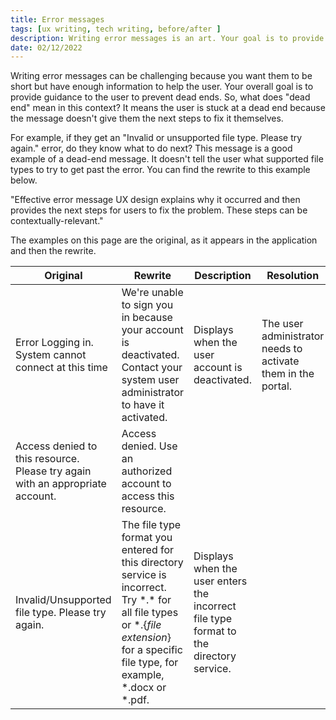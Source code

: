 ```yaml
---
title: Error messages
tags: [ux writing, tech writing, before/after ]
description: Writing error messages is an art. Your goal is to provide guidance to the user.  Does the message leave the user in a deaden?  For example, if they get "Invalid or unsupported" error, do the users know what to do next?
date: 02/12/2022
---
```


Writing error messages can be challenging because you want them to be short but have enough information to help the user. Your overall goal is to provide guidance to the user to prevent dead ends. So, what does "dead end" mean in this context? It means the user is stuck at a dead end because the message doesn't give them the next steps to fix it themselves. 

For example, if they get an "Invalid or unsupported file type. Please try again." error, do they know what to do next? This message is a good example of a dead-end message. It doesn't tell the user what supported file types to try to get past the error. You can find the rewrite to this example below.

<div class="quote">
"Effective error message UX design explains why it occurred and then provides the next steps for users to fix the problem. These steps can be contextually-relevant."
</div>

The examples on this page are the original, as it appears in the application and then the rewrite.


| Original | Rewrite | Description | Resolution |
|---|---|---|---|
| Error Logging in. System cannot connect at this time  | We're unable to sign you in because your account is deactivated. Contact your system user administrator to have it activated.  | Displays when the user account is deactivated.  | The user administrator needs to activate them in the portal.  |
| Access denied to this resource. Please try again with an appropriate account.  | Access denied. Use an authorized account to access this resource.  |   |   |
| Invalid/Unsupported file type. Please try again.  | The file type format you entered for this directory service is incorrect. Try \*.\* for all file types or \*.{*file extension*} for a specific file type, for example, \*.docx or \*.pdf.  | Displays when the user enters the incorrect file type format to the directory service.    |   |
